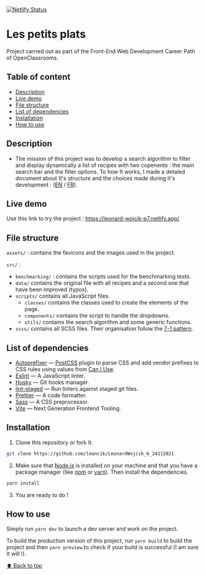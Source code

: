 [![Netlify Status](https://api.netlify.com/api/v1/badges/d7b462be-34f5-4d1c-ad2c-ad9a87971b60/deploy-status)](https://app.netlify.com/sites/leonard-wojcik-p7/deploys)

# Les petits plats

Project carried out as part of the Front-End Web Development Career Path of OpenClassrooms.

## Table of content

-   [Description](#description)
-   [Live demo](#live-demo)
-   [File structure](#file-structure)
-   [List of dependencies](#list-of-dependencies)
-   [Installation](#installation)
-   [How to use](#how-to-use)

## Description

-   The mission of this project was to develop a search algorithm to filter and display dynamically a list of recipes with two copenents : the main search bar and the filter options. To how It works, I made a detaled document about It's structure and the choices made during it's development : ([EN](https://github.com/leoncik/LeonardWojcik_7_05022022/files/8379956/Fiche.investigation.algorithme.-.EN.pdf) / [FR](https://github.com/leoncik/LeonardWojcik_7_05022022/files/8379960/Fiche.investigation.algorithme.-.FR.pdf)).

## Live demo

Use this link to try the project : https://leonard-wojcik-p7.netlify.app/

## File structure

`assets/` : contains the favicons and the images used in the project.

`src/` :

-   `benchmarking/` : contains the scripts used for the benchmarking tests.
-   `data/` contains the original file with all recipes and a second one that have been improved (typos).
-   `scripts/` contains all JavaScript files.
    -   `classes/` contains the classes used to create the elements of the page.
    -   `components/` contains the script to handle the dropdowns.
    -   `utils/` contains the search algorithm and some generic functions.
-   `scss/` contains all SCSS files. Their organisation follow the [7-1 pattern](https://sass-guidelin.es/#the-7-1-pattern).

## List of dependencies

-   [Autoprefixer](https://github.com/postcss/autoprefixer) — [PostCSS](https://github.com/postcss/postcss) plugin to parse CSS and add vendor prefixes to CSS rules using values from [Can I Use](https://caniuse.com/).
-   [Eslint](https://eslint.org/) — A JavaScript linter.
-   [Husky](https://typicode.github.io/husky) — Git hooks manager.
-   [lint-staged](https://www.npmjs.com/package/lint-staged) — Run linters against staged git files.
-   [Prettier](https://prettier.io/) — A code formatter.
-   [Sass](https://sass-lang.com/) — A CSS preprocessor.
-   [Vite](https://vitejs.dev/) — Next Generation Frontend Tooling.

## Installation

1. Clone this repository or fork It.

```sh
git clone https://github.com/leoncik/LeonardWojcik_6_24112021
```

2. Make sure that [Node.js](https://nodejs.org/en/) is installed on your machine and that you have a package manager (like [npm](https://www.npmjs.com/) or [yarn](https://yarnpkg.com/)). Then install the dependencies.

```sh
yarn install
```

3. You are ready to do !

## How to use

Simply run `yarn dev` to launch a dev server and work on the project.

To build the production version of this project, run `yarn build` to build the project and then `yarn preview` to check if your build is successful (I am sure It will !).

[⬆ Back to top](#les-petits-plats)
